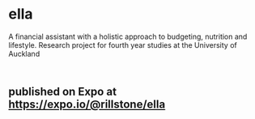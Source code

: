 # ella
A financial assistant with a holistic approach to budgeting, nutrition and lifestyle. 
Research project for fourth year studies at the University of Auckland
## <br />published on Expo at https://expo.io/@rillstone/ella
